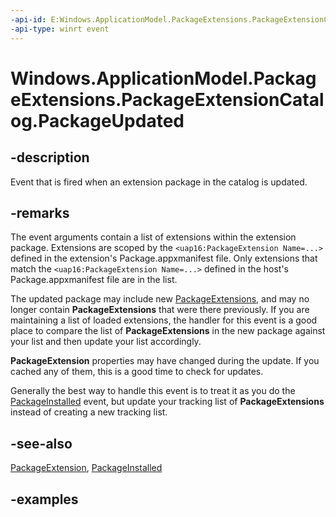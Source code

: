 ```yaml
---
-api-id: E:Windows.ApplicationModel.PackageExtensions.PackageExtensionCatalog.PackageUpdated
-api-type: winrt event
---
```


# Windows.ApplicationModel.PackageExtensions.PackageExtensionCatalog.PackageUpdated

<!--
public event Windows.Foundation.TypedEventHandler<Windows.ApplicationModel.PackageExtensions.PackageExtensionCatalog,Windows.ApplicationModel.PackageExtensions.PackageExtensionPackageUpdatedEventArgs> PackageUpdated;
-->

## -description

Event that is fired when an extension package in the catalog is updated.

## -remarks

The event arguments contain a list of extensions within the extension package. Extensions are scoped by the `<uap16:PackageExtension Name=...>` defined in the extension's Package.appxmanifest file. Only extensions that match the `<uap16:PackageExtension Name=...>` defined in the host's Package.appxmanifest file are in the list.

The updated package may include new [PackageExtensions](packageextension.md), and may no longer contain **PackageExtensions** that were there previously. If you are maintaining a list of loaded extensions, the handler for this event is a good place to compare the list of **PackageExtensions** in the new package against your list and then update your list accordingly.

**PackageExtension** properties may have changed during the update. If you cached any of them, this is a good time to check for updates.

Generally the best way to handle this event is to treat it as you do the [PackageInstalled](packageextensioncatalog_packageinstalled.md) event, but update your tracking list of **PackageExtensions** instead of creating a new tracking list.

## -see-also

[PackageExtension](packageextension.md), [PackageInstalled](packageextensioncatalog_packageinstalled.md)

## -examples
